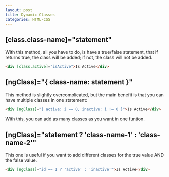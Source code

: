 ```yaml
---
layout: post
title: Dynamic Classes
categories: HTML-CSS
---
```


## [class.class-name]="statement"

With this method, all you have to do, is have a true/false statement, that if returns true, the class will be added; if not, the class will not be added.

```html
<div [class.active]="isActive">Is Active</div>
```

## [ngClass]="{ class-name: statement }"

This method is slightly overcomplicated, but the main benefit is that you can have multiple classes in one statement:

```html
<div [ngClass]="{ active: i == 0, inactive: i != 0 }">Is Active</div>
```

With this, you can add as many classes as you want in one funtion.

## [ngClass]="statement ? 'class-name-1' : 'class-name-2'"

This one is useful if you want to add different classes for the true value AND the false value.

```html
<div [ngClass]="id == 1 ? 'active' : 'inactive'">Is Active</div>
```
